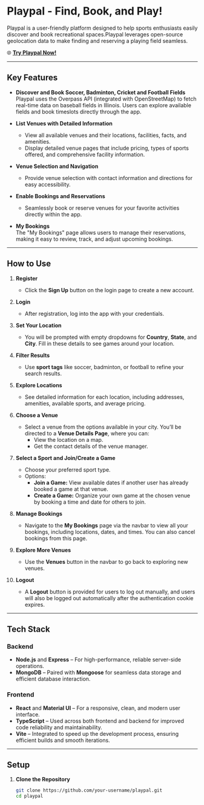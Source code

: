 # Playpal - Find, Book, and Play!

Playpal is a user-friendly platform designed to help sports enthusiasts easily discover and book recreational spaces.Playpal leverages open-source geolocation data to make finding and reserving a playing field seamless.

🌐 **[Try Playpal Now!](https://playpal-ydmy.onrender.com/login)**

---

## Key Features

- **Discover and Book Soccer, Badminton, Cricket and Football Fields**  
  Playpal uses the Overpass API (integrated with OpenStreetMap) to fetch real-time data on baseball fields in Illinois. Users can explore available fields and book timeslots directly through the app.

- **List Venues with Detailed Information**
  - View all available venues and their locations, facilities, facts, and amenities.
  - Display detailed venue pages that include pricing, types of sports offered, and comprehensive facility information.

- **Venue Selection and Navigation**
  - Provide venue selection with contact information and directions for easy accessibility.

- **Enable Bookings and Reservations**
  - Seamlessly book or reserve venues for your favorite activities directly within the app.

- **My Bookings**  
  The "My Bookings" page allows users to manage their reservations, making it easy to review, track, and adjust upcoming bookings.

---

## How to Use

1. **Register**  
   - Click the **Sign Up** button on the login page to create a new account.

2. **Login**  
   - After registration, log into the app with your credentials.

3. **Set Your Location**  
   - You will be prompted with empty dropdowns for **Country**, **State**, and **City**. Fill in these details to see games around your location.

4. **Filter Results**  
   - Use **sport tags** like soccer, badminton, or football to refine your search results.

5. **Explore Locations**  
   - See detailed information for each location, including addresses, amenities, available sports, and average pricing.

6. **Choose a Venue**  
   - Select a venue from the options available in your city. You’ll be directed to a **Venue Details Page**, where you can:  
     - View the location on a map.  
     - Get the contact details of the venue manager.  

7. **Select a Sport and Join/Create a Game**  
   - Choose your preferred sport type.  
   - Options:  
     - **Join a Game:** View available dates if another user has already booked a game at that venue.  
     - **Create a Game:** Organize your own game at the chosen venue by booking a time and date for others to join.  

8. **Manage Bookings**  
   - Navigate to the **My Bookings** page via the navbar to view all your bookings, including locations, dates, and times. You can also cancel bookings from this page.  

9. **Explore More Venues**  
   - Use the **Venues** button in the navbar to go back to exploring new venues.

10. **Logout**  
    - A **Logout** button is provided for users to log out manually, and users will also be logged out automatically after the authentication cookie expires.

---

## Tech Stack

### Backend

- **Node.js** and **Express** – For high-performance, reliable server-side operations.
- **MongoDB** – Paired with **Mongoose** for seamless data storage and efficient database interaction.

### Frontend

- **React** and **Material UI** – For a responsive, clean, and modern user interface.
- **TypeScript** – Used across both frontend and backend for improved code reliability and maintainability.
- **Vite** – Integrated to speed up the development process, ensuring efficient builds and smooth iterations.

---

## Setup

1. **Clone the Repository**
   ```bash
   git clone https://github.com/your-username/playpal.git
   cd playpal
